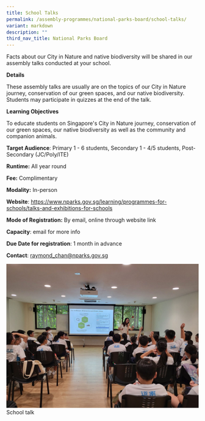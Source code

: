 ```yaml
---
title: School Talks
permalink: /assembly-programmes/national-parks-board/school-talks/
variant: markdown
description: ""
third_nav_title: National Parks Board
---
```

Facts about our City in Nature and native biodiversity will be shared in our assembly talks conducted at your school.

**Details**

These assembly talks are usually are on the topics of our City in Nature journey, conservation of our green spaces, and our native biodiversity. Students may participate in quizzes at the end of the talk.

**Learning Objectives**

To educate students on Singapore's City in Nature journey, conservation of our green spaces, our native biodiversity as well as the community and companion animals.

**Target Audience**: Primary 1 - 6 students, Secondary 1 - 4/5 students, Post-Secondary (JC/Poly/ITE)

**Runtime:** All year round

**Fee:** Complimentary

**Modality:** In-person

**Website**: https://www.nparks.gov.sg/learning/programmes-for-schools/talks-and-exhibitions-for-schools

**Mode of Registration:** By email, online through website link

**Capacity**: email for more info

**Due Date for registration**: 1 month in advance

**Contact**: raymond_chan@nparks.gov.sg

![](/images/nparks_school_talk.jpg)School talk